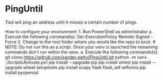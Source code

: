 # PingUntil
Tool will ping an address until it misses a certain number of pings.

How to configure your environment:
    1. Run PowerShell as administrator
        a. Execute the following command(s):
            Set-ExecutionPolicy Remote-Signed -Force 
    2. Change to the root folder where you would like the repo to exist.
        # NOTE: Do not run this as a script. Once your venv is launched the remaining commands don't run within the venv. 
        a. Execute the following commands(s):
            git clone https://github.com/xander-petty/PingUntil.git
            python -m venv .
            .\Scripts\Activate.ps1
            pip install --upgrade pip 
            pip install wheel 
            pip install --upgrade wheel setuptools 
            pip install scapy flask flask_wtf wtforms
            pip install pyopenssl